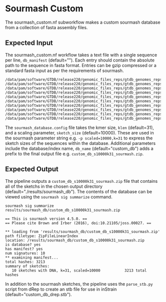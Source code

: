 # Sourmash Custom  
The sourmash_custom.nf subworkflow makes a custom sourmash database from a collection of fasta assembly files. 

## Expected Input
The sourmash_custom.nf workflow takes a text file with a single sequence per line, `db_manifest` (default=""). Each entry should contain the absolute path to the sequence in fasta format. Entries can be gzip compressed or a standard fasta input as per the requirements of sourmash.
```
/data/pam/software/GTDB/release220/genomic_files_reps/gtdb_genomes_reps_r220/database/GCA/003/003/725/GCA_003003725.1_genomic.fna.gz
/data/pam/software/GTDB/release220/genomic_files_reps/gtdb_genomes_reps_r220/database/GCA/003/003/615/GCA_003003615.1_genomic.fna.gz
/data/pam/software/GTDB/release220/genomic_files_reps/gtdb_genomes_reps_r220/database/GCA/003/524/435/GCA_003524435.1_genomic.fna.gz
/data/pam/software/GTDB/release220/genomic_files_reps/gtdb_genomes_reps_r220/database/GCA/003/524/565/GCA_003524565.1_genomic.fna.gz
/data/pam/software/GTDB/release220/genomic_files_reps/gtdb_genomes_reps_r220/database/GCA/003/524/745/GCA_003524745.1_genomic.fna.gz
/data/pam/software/GTDB/release220/genomic_files_reps/gtdb_genomes_reps_r220/database/GCA/003/524/145/GCA_003524145.1_genomic.fna.gz
/data/pam/software/GTDB/release220/genomic_files_reps/gtdb_genomes_reps_r220/database/GCA/003/524/305/GCA_003524305.1_genomic.fna.gz
/data/pam/software/GTDB/release220/genomic_files_reps/gtdb_genomes_reps_r220/database/GCA/003/524/095/GCA_003524095.1_genomic.fna.gz
/data/pam/software/GTDB/release220/genomic_files_reps/gtdb_genomes_reps_r220/database/GCA/003/524/365/GCA_003524365.1_genomic.fna.gz
/data/pam/software/GTDB/release220/genomic_files_reps/gtdb_genomes_reps_r220/database/GCA/003/524/845/GCA_003524845.1_genomic.fna.gz
```
The `sourmash_database.config` file takes the kmer size, `klen` (default=31), and a scaling parameter, `sketch_size`  (default=10000). These are used in the sourmash parameter string e.g. `-p scaled=10000,k=31` to express the sketch sizes of the sequences within the database. Additional parameters include the database/index name, `db_name` (default="custom_db") adds a prefix to the final output file e.g. `custom_db_s10000k31_sourmash.zip`. 

## Expected Output
The pipeline outputs a `custom_db_s10000k31_sourmash.zip` file that contains all of the sketchs in the chosen output directory (default="./results/sourmash_db"). The contents of the database can be viewed using the `sourmash sig summarize` command.
```
sourmash sig summarize results/sourmash_db/custom_db_s10000k31_sourmash.zip 
```
```
== This is sourmash version 4.5.0. ==
== Please cite Brown and Irber (2016), doi:10.21105/joss.00027. ==

** loading from 'results/sourmash_db/custom_db_s10000k31_sourmash.zip'
path filetype: ZipFileLinearIndex
location: /results/sourmash_db/custom_db_s10000k31_sourmash.zip
is database? yes
has manifest? yes
num signatures: 10
** examining manifest...
total hashes: 3213
summary of sketches:
   10 sketches with DNA, k=31, scaled=10000           3213 total hashes
```
In addition to the sourmash sketches, the pipeline uses the `parse_stb.py` script from dRep to create an stb file for use in inStrain (default="custom_db_drep.stb").